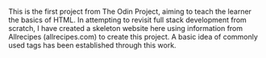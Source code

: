 This is the first project from The Odin Project, aiming to teach the learner the basics of HTML. In attempting to revisit full stack development from scratch, I have created a skeleton website here using information from Allrecipes (allrecipes.com) to create this project. A basic idea of commonly used tags has been established through this work.